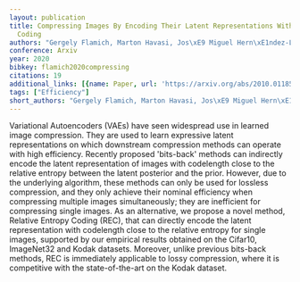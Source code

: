 ```yaml
---
layout: publication
title: Compressing Images By Encoding Their Latent Representations With Relative Entropy
  Coding
authors: "Gergely Flamich, Marton Havasi, Jos\xE9 Miguel Hern\xE1ndez-Lobato"
conference: Arxiv
year: 2020
bibkey: flamich2020compressing
citations: 19
additional_links: [{name: Paper, url: 'https://arxiv.org/abs/2010.01185'}]
tags: ["Efficiency"]
short_authors: "Gergely Flamich, Marton Havasi, Jos\xE9 Miguel Hern\xE1ndez-Lobato"
---
```

Variational Autoencoders (VAEs) have seen widespread use in learned image
compression. They are used to learn expressive latent representations on which
downstream compression methods can operate with high efficiency. Recently
proposed 'bits-back' methods can indirectly encode the latent representation of
images with codelength close to the relative entropy between the latent
posterior and the prior. However, due to the underlying algorithm, these
methods can only be used for lossless compression, and they only achieve their
nominal efficiency when compressing multiple images simultaneously; they are
inefficient for compressing single images. As an alternative, we propose a
novel method, Relative Entropy Coding (REC), that can directly encode the
latent representation with codelength close to the relative entropy for single
images, supported by our empirical results obtained on the Cifar10, ImageNet32
and Kodak datasets. Moreover, unlike previous bits-back methods, REC is
immediately applicable to lossy compression, where it is competitive with the
state-of-the-art on the Kodak dataset.